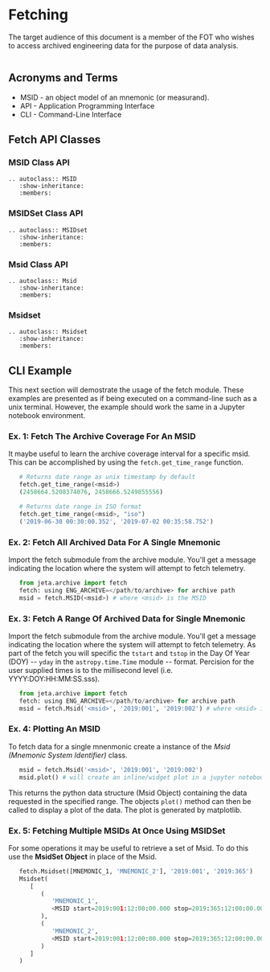 # Fetching

The target audience of this document is a member of the FOT who wishes to access archived engineering data for 
the purpose of data analysis.

```{py:currentmodule} jeta.archive.fetch
```

## Acronyms and Terms
* MSID - an object model of an mnemonic (or measurand).
* API - Application Programming Interface
* CLI - Command-Line Interface

## Fetch API Classes
### MSID Class API
```{eval-rst}
.. autoclass:: MSID
   :show-inheritance:
   :members:
```

### MSIDSet Class API
```{eval-rst}
.. autoclass:: MSIDset
   :show-inheritance:
   :members:
```

### Msid Class API
```{eval-rst}
.. autoclass:: Msid
   :show-inheritance:
   :members:
```

### Msidset
```{eval-rst}
.. autoclass:: Msidset
   :show-inheritance:
   :members:
```

## CLI Example

This next section will demostrate the usage of the fetch module. These examples are presented
as if being executed on a command-line such as a unix terminal. However, the example should work 
the same in a Jupyter notebook environment.

### Ex. 1: Fetch The Archive Coverage For An MSID

It maybe useful to learn the archive coverage interval for a specific msid. This can be accomplished by using the
`fetch.get_time_range` function.

```python
   # Returns date range as unix timestamp by default
   fetch.get_time_range(<msid>)
   (2458664.5208374076, 2458666.5249855556)

   # Returns date range in ISO format
   fetch.get_time_range(<msid>, "iso")
   ('2019-06-30 00:30:00.352', '2019-07-02 00:35:58.752')
```
    

### Ex. 2: Fetch All Archived Data For A Single Mnemonic

Import the fetch submodule from the archive module. You'll get a message indicating the location where
the system will attempt to fetch telemetry.

```python
   from jeta.archive import fetch
   fetch: using ENG_ARCHIVE=</path/to/archive> for archive path
   msid = fetch.MSID(<msid>) # where <msid> is the MSID 
```

### Ex. 3: Fetch A Range Of Archived Data for Single Mnemonic

Import the fetch submodule from the archive module. You'll get a message indicating the location where
the system will attempt to fetch telemetry. As part of the fetch you will specific the `tstart` and `tstop`
in the Day Of Year (DOY) -- `yday` in the `astropy.time.Time` module -- format. Percision for the user supplied times
is to the millisecond level (i.e. YYYY:DOY:HH:MM:SS.sss).

```python
   from jeta.archive import fetch
   fetch: using ENG_ARCHIVE=</path/to/archive> for archive path
   msid = fetch.Msid('<msid>', '2019:001', '2019:002') # where <msid> is the MSID 
```

### Ex. 4: Plotting An MSID

To fetch data for a single mnenmonic create a instance of the *Msid (Mnemonic System Identifier)* class.

```python
   msid = fetch.Msid('<msid>', '2019:001', '2019:002')
   msid.plot() # will create an inline/widget plot in a jupyter notebook or new plot window in a desktop environment
```

This returns the python data structure (Msid Object) containing the data requested in the specified range. The
objects ``plot()`` method can then be called to display a plot of the data. The plot is generated by matplotlib.


### Ex. 5: Fetching Multiple MSIDs At Once Using MSIDSet

For some operations it may be useful to retrieve a set of Msid. To do this use the **MsidSet Object** in place of the Msid.
```python
   fetch.Msidset([MNEMONIC_1, 'MNEMONIC_2'], '2019:001', '2019:365')
   Msidset(
      [
         (
            'MNEMONIC_1', 
            <MSID start=2019:001:12:00:00.000 stop=2019:365:12:00:00.000 len=701 dtype=float64>
         ),
         (
            'MNEMONIC_2',
            <MSID start=2019:001:12:00:00.000 stop=2019:365:12:00:00.000 len=175 dtype=bytes48>
         )
      ]
   )
```